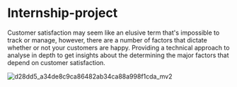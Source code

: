 # Internship-project

Customer satisfaction may seem like an elusive term that's impossible to track or manage, however, 
there are a number of factors that dictate whether or not your customers are happy. Providing a 
technical approach to analyse in depth to get insights about the determining the major factors that 
depend on customer satisfaction. 


![d28dd5_a34de8c9ca86482ab34ca88a998f1cda_mv2](https://user-images.githubusercontent.com/89431669/199669499-a40ab568-1976-46d9-a108-feb69ef6d598.gif)

